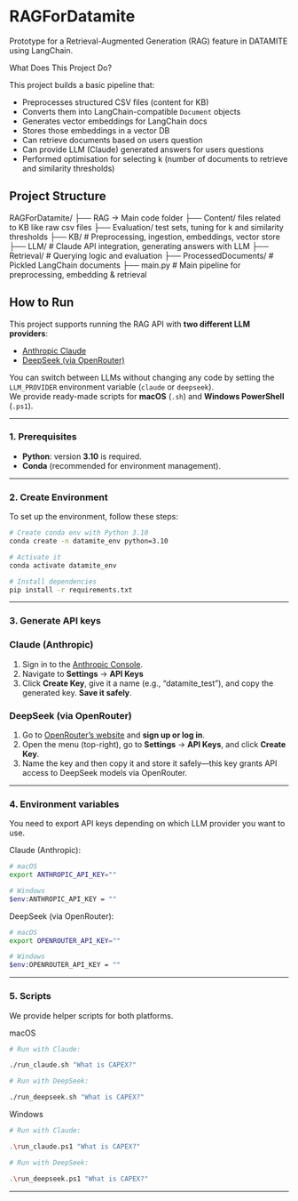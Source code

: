 # RAGForDatamite

Prototype for a Retrieval-Augmented Generation (RAG) feature in DATAMITE using LangChain. 

What Does This Project Do?

This project builds a basic pipeline that:
- Preprocesses structured CSV files (content for KB)
- Converts them into LangChain-compatible `Document` objects
- Generates vector embeddings for LangChain docs
- Stores those embeddings in a vector DB
- Can retrieve documents based on users question
- Can provide LLM (Claude) generated answers for users questions
- Performed optimisation for selecting k (number of documents to retrieve and similarity thresholds)


## Project Structure

RAGForDatamite/
├── RAG -> Main code folder
├── Content/ files related to KB like raw csv files
├── Evaluation/ test sets, tuning for k and similarity thresholds
├── KB/ # Preprocessing, ingestion, embeddings, vector store
├── LLM/ # Claude API integration, generating answers with LLM
├── Retrieval/ # Querying logic and evaluation
├── ProcessedDocuments/ # Pickled LangChain documents
├── main.py # Main pipeline for preprocessing, embedding & retrieval

## How to Run

This project supports running the RAG API with **two different LLM providers**:
- [Anthropic Claude](https://www.anthropic.com/)  
- [DeepSeek (via OpenRouter)](https://openrouter.ai/)  

You can switch between LLMs without changing any code by setting the `LLM_PROVIDER` environment variable (`claude` or `deepseek`).  
We provide ready-made scripts for **macOS** (`.sh`) and **Windows PowerShell** (`.ps1`).

---

### 1. Prerequisites

- **Python**: version **3.10** is required.  
- **Conda** (recommended for environment management).  

---

### 2. Create Environment

To set up the environment, follow these steps:

```bash
# Create conda env with Python 3.10
conda create -n datamite_env python=3.10

# Activate it
conda activate datamite_env

# Install dependencies
pip install -r requirements.txt
```

---

### 3. Generate API keys

###  Claude (Anthropic)
1. Sign in to the [Anthropic Console](https://console.anthropic.com/).
2. Navigate to **Settings** → **API Keys**
3. Click **Create Key**, give it a name (e.g., “datamite_test”), and copy the generated key. **Save it safely**.

###  DeepSeek (via OpenRouter)
1. Go to [OpenRouter’s website](https://openrouter.ai/) and **sign up or log in**.
2. Open the menu (top-right), go to **Settings** → **API Keys**, and click **Create Key**.
3. Name the key and then copy it and store it safely—this key grants API access to DeepSeek models via OpenRouter.

---

### 4. Environment variables

You need to export API keys depending on which LLM provider you want to use.

Claude (Anthropic):

```bash
# macOS
export ANTHROPIC_API_KEY=""

# Windows
$env:ANTHROPIC_API_KEY = ""
```

DeepSeek (via OpenRouter):

```bash
# macOS
export OPENROUTER_API_KEY=""

# Windows
$env:OPENROUTER_API_KEY = ""
```
---

### 5. Scripts

We provide helper scripts for both platforms.

macOS

```bash
# Run with Claude:

./run_claude.sh "What is CAPEX?"

# Run with DeepSeek:

./run_deepseek.sh "What is CAPEX?"
```

Windows

```bash
# Run with Claude:

.\run_claude.ps1 "What is CAPEX?"

# Run with DeepSeek:

.\run_deepseek.ps1 "What is CAPEX?"
```
---


